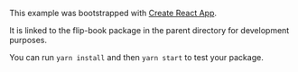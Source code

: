 This example was bootstrapped with [Create React App](https://github.com/facebook/create-react-app).

It is linked to the flip-book package in the parent directory for development purposes.

You can run `yarn install` and then `yarn start` to test your package.
